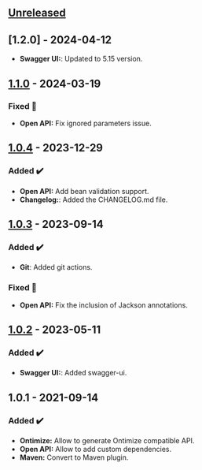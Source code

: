 <!-- ## [Unreleased] -->
<!-- ### Added ✔️-->
<!-- ### Changed 🛠️-->
<!-- ### Deprecated 🛑-->
<!-- ### Removed 🗑️-->
<!-- ### Fixed 🐛-->
<!-- ### Security 🛡️-->
<!-- Este fichero sigue el formato de https://keepachangelog.com -->


## [Unreleased]
## [1.2.0] - 2024-04-12
<!-- ### Changed 🛠️-->
* **Swagger UI:**: Updated to 5.15 version.
## [1.1.0] - 2024-03-19
### Fixed 🐛
* **Open API:** Fix ignored parameters issue.
## [1.0.4] - 2023-12-29
### Added ✔️
* **Open API:** Add bean validation support.
* **Changelog:**: Added the CHANGELOG.md file.
## [1.0.3] - 2023-09-14
### Added ✔️
* **Git**: Added git actions.
### Fixed 🐛
* **Open API:** Fix the inclusion of Jackson annotations.
## [1.0.2] - 2023-05-11
### Added ✔️
* **Swagger UI:**: Added swagger-ui.
## 1.0.1 - 2021-09-14
### Added ✔️
* **Ontimize:** Allow to generate Ontimize compatible API.
* **Open API:** Allow to add custom dependencies.
* **Maven:** Convert to Maven plugin.


[unreleased]: https://github.com/ontimize/ontimize-openapi-generator/compare/1.2.0...HEAD
[1.1.0]: https://github.com/ontimize/ontimize-openapi-generator/compare/1.1.0...1.2.0
[1.1.0]: https://github.com/ontimize/ontimize-openapi-generator/compare/1.0.4...1.1.0
[1.0.4]: https://github.com/ontimize/ontimize-openapi-generator/compare/1.0.3...1.0.4
[1.0.3]: https://github.com/ontimize/ontimize-openapi-generator/compare/1.0.2...1.0.3
[1.0.2]: https://github.com/ontimize/ontimize-openapi-generator/compare/1.0.1...1.0.2
